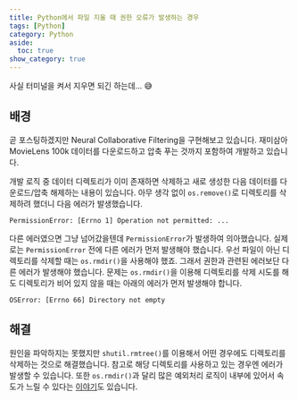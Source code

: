 ```yaml
---
title: Python에서 파일 지울 때 권한 오류가 발생하는 경우
tags: [Python]
category: Python
aside:
  toc: true
show_category: true
---
```


사실 터미널을 켜서 지우면 되긴 하는데... 😅

<!--more-->

## 배경

곧 포스팅하겠지만 Neural Collaborative Filtering을 구현해보고 있습니다.
재미삼아 MovieLens 100k 데이터를 다운로드하고 압축 푸는 것까지 포함하여 개발하고 있습니다.

개발 로직 중 데이터 디렉토리가 이미 존재하면 삭제하고 새로 생성한 다음 데이터를 다운로드/압축 해제하는 내용이 있습니다.
아무 생각 없이 `os.remove()`로 디렉토리를 삭제하려 했더니 다음 에러가 발생했습니다.

```
PermissionError: [Errno 1] Operation not permitted: ...
```
다른 에러였으면 그냥 넘어갔을텐데 `PermissionError`가 발생하여 의아했습니다.
실제로는 `PermissionError` 전에 다른 에러가 먼저 발생해야 했습니다.
우선 파일이 아닌 디렉토리를 삭제할 때는 `os.rmdir()`을 사용해야 했죠.
그래서 권한과 관련된 에러보단 다른 에러가 발생해야 했습니다.
문제는 `os.rmdir()`을 이용해 디렉토리를 삭제 시도를 해도 디렉토리가 비어 있지 않을 때는 아래의 에러가 먼저 발생해야 합니다.

```
OSError: [Errno 66] Directory not empty
```

## 해결

원인을 파악하지는 못했지만 `shutil.rmtree()`를 이용해서 어떤 경우에도 디렉토리를 삭제하는 것으로 해결했습니다.
참고로 해당 디렉토리를 사용하고 있는 경우엔 에러가 발생할 수 있습니다.
또한 `os.rmdir()`과 달리 많은 예외처리 로직이 내부에 있어서 속도가 느릴 수 있다는 [이야기](https://stackoverflow.com/questions/5470939/why-is-shutil-rmtree-so-slow)도 있습니다.